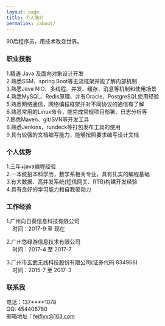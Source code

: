 ```yaml
---
layout: page
title: 个人简介
permalink: /about/
---
```


90后程序员，用技术改变世界。

### 职业技能
1.精通 Java 及面向对象设计开发<br/>
2.熟悉SSM、spring Boot等主流框架并能了解内部机制<br/>
3.熟悉Java NIO、多线程、并发、缓存、消息等机制和使用场景<br/>
4.熟悉MySQL、Redis原理、并有Oracle、PostgreSQL使用经验<br/>
5.熟悉网络通信，网络编程框架并对不同协议的通信有了解<br/>
6.熟悉常用的Linux命令，能完成常规项目部署、日志分析等<br/>
7.熟悉Maven、git/SVN等开发工具<br/>
8.熟悉Jenkins，rundeck等打包发布工具的使用<br/>
9.具有较强的文档编写能力，能够按照要求编写设计文档<br/>

### 个人优势
1.三年+java编程经验<br/>
2.一本统招本科学历，数学系相关专业，具有扎实的编程基础<br/>
3.有大数据、高并发系统(短信网关、RTB)构建开发经验<br/>
4.具有良好的学习能力和自我驱动力<br/>

### 工作经验

1.广州向日葵信息科技有限公司 <br/>
&nbsp;&nbsp;&nbsp;&nbsp;时间：2017-9 至 现在  <br/>

2.广州悠绿游信息技术有限公司 <br/>
&nbsp;&nbsp;&nbsp;&nbsp;时间：2017-4 至 2017-7  <br/>

3.广州市玄武无线科技股份有限公司(证券代码 834968) <br/>
&nbsp;&nbsp;&nbsp;&nbsp;时间：2015-7 至 2017-3  <br/>


### 联系我

电话：137****1078 <br/>
QQ: 454406780 <br/>
邮箱地址：[feiflyv@163.com](mailto:feiflyv@163.com)
